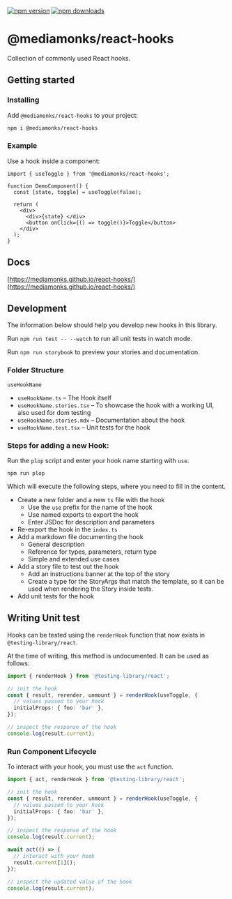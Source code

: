 [![npm version](https://img.shields.io/npm/v/@mediamonks/react-hooks)](https://www.npmjs.com/package/@mediamonks/react-hooks)
[![npm downloads](https://img.shields.io/npm/dm/@mediamonks/react-hooks)](https://www.npmjs.com/package/@mediamonks/react-hooks)

# @mediamonks/react-hooks

Collection of commonly used React hooks.

## Getting started

### Installing

Add `@mediamonks/react-hooks` to your project:

```sh
npm i @mediamonks/react-hooks
```

### Example

Use a hook inside a component:

```tsx
import { useToggle } from '@mediamonks/react-hooks';

function DemoComponent() {
  const [state, toggle] = useToggle(false);

  return (
    <div>
      <div>{state} </div>
      <button onClick={() => toggle()}>Toggle</button>
    </div>
  );
}
```

## Docs

[https://mediamonks.github.io/react-hooks/](https://mediamonks.github.io/react-hooks/)

## Development

The information below should help you develop new hooks in this library.

Run `npm run test -- --watch` to run all unit tests in watch mode.

Run `npm run storybook` to preview your stories and documentation.

### Folder Structure

`useHookName`

- `useHookName.ts` – The Hook itself
- `useHookName.stories.tsx` – To showcase the hook with a working UI, also used for dom testing
- `useHookName.stories.mdx` – Documentation about the hook
- `useHookName.test.tsx` – Unit tests for the hook

### Steps for adding a new Hook:

Run the `plop` script and enter your hook name starting with `use`.

```shell
npm run plop
```

Which will execute the following steps, where you need to fill in the content.

- Create a new folder and a new `ts` file with the hook
  - Use the `use` prefix for the name of the hook
  - Use named exports to export the hook
  - Enter JSDoc for description and parameters
- Re-export the hook in the `index.ts`
- Add a markdown file documenting the hook
  - General description
  - Reference for types, parameters, return type
  - Simple and extended use cases
- Add a story file to test out the hook
  - Add an instructions banner at the top of the story
  - Create a type for the StoryArgs that match the template, so it can be used when rendering the
    Story inside tests.
- Add unit tests for the hook

## Writing Unit test

Hooks can be tested using the `renderHook` function that now exists in `@testing-library/react`.

At the time of writing, this method is undocumented. It can be used as follows:

```ts
import { renderHook } from '@testing-library/react';

// init the hook
const { result, rerender, unmount } = renderHook(useToggle, {
  // values passed to your hook
  initialProps: { foo: 'bar' },
});

// inspect the response of the hook
console.log(result.current);
```

### Run Component Lifecycle

To interact with your hook, you must use the `act` function.

```ts
import { act, renderHook } from '@testing-library/react';

// init the hook
const { result, rerender, unmount } = renderHook(useToggle, {
  // values passed to your hook
  initialProps: { foo: 'bar' },
});

// inspect the response of the hook
console.log(result.current);

await act(() => {
  // interact with your hook
  result.current[1]();
});

// inspect the updated value of the hook
console.log(result.current);
```
